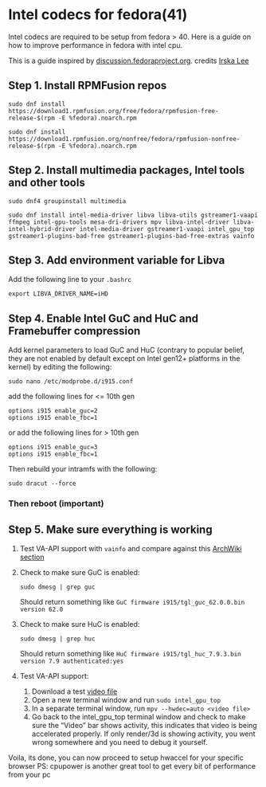 # Intel codecs for fedora(41)
Intel codecs are required to be setup from fedora > 40. Here is a guide on how to improve performance in fedora with intel cpu.

This is a guide inspired by [discussion.fedoraproject.org](https://discussion.fedoraproject.org/t/intel-graphics-best-practices-and-settings-for-hardware-acceleration/69944). credits [Irska Lee](https://discussion.fedoraproject.org/u/inslee/summary)
## Step 1. Install RPMFusion repos
```
sudo dnf install https://download1.rpmfusion.org/free/fedora/rpmfusion-free-release-$(rpm -E %fedora).noarch.rpm
```
```
sudo dnf install https://download1.rpmfusion.org/nonfree/fedora/rpmfusion-nonfree-release-$(rpm -E %fedora).noarch.rpm 
```
## Step 2. Install multimedia packages, Intel tools and other tools
```
sudo dnf4 groupinstall multimedia
```
```
sudo dnf install intel-media-driver libva libva-utils gstreamer1-vaapi ffmpeg intel-gpu-tools mesa-dri-drivers mpv libva-intel-driver libva-intel-hybrid-driver intel-media-driver gstreamer1-vaapi intel_gpu_top gstreamer1-plugins-bad-free gstreamer1-plugins-bad-free-extras vainfo
```

## Step 3. Add environment variable for Libva
Add the following line to your `.bashrc`

```export LIBVA_DRIVER_NAME=iHD```

## Step 4. Enable Intel GuC and HuC and Framebuffer compression
Add kernel parameters to load GuC and HuC (contrary to popular belief, they are not enabled by default except on Intel gen12+ platforms in the kernel) by editing the following:
```
sudo nano /etc/modprobe.d/i915.conf
```
add the following lines for <= 10th gen
```
options i915 enable_guc=2
options i915 enable_fbc=1
```  
or add the following lines for > 10th gen
```
options i915 enable_guc=3
options i915 enable_fbc=1
```  

Then rebuild your intramfs with the following:
```
sudo dracut --force
```
### Then reboot (important)
## Step 5. Make sure everything is working
1. Test VA-API support with `vainfo` and compare against this [ArchWiki section](https://wiki.archlinux.org/title/Hardware_video_acceleration#Verifying_VA-API)

2. Check to make sure GuC is enabled:
   
   `sudo dmesg | grep guc`

   Should return something like `GuC firmware i915/tgl_guc_62.0.0.bin version 62.0`


3. Check to make sure HuC is enabled:
   
   `sudo dmesg | grep huc`

   Should return something like `HuC firmware i915/tgl_huc_7.9.3.bin version 7.9 authenticated:yes`
   
4. Test VA-API support:
    1. Download a test [video file](https://test-videos.co.uk/bigbuckbunny/mp4-h264)
    2. Open a new terminal window and run 
    ```sudo intel_gpu_top```
    3. In a separate terminal window, run ```mpv --hwdec=auto <video file>```
    4. Go back to the intel_gpu_top terminal window and check to make sure the “Video” bar shows activity, this indicates that video is being accelerated properly. If only render/3d is showing activity, you went wrong somewhere and you need to debug it yourself.

Voila, its done, you can now proceed to setup hwaccel for your specific browser
PS: cpupower is another great tool to get every bit of performance from your pc
